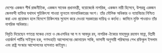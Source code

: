 দেশের একজন শীর্ষ রাজনীতিক, একজন সাবেক প্রধানমন্ত্রী, বয়োজ্যেষ্ঠ নাগরিক, একজন নারী হিসেবে, উপরন্তু একজন জেলবন্দী ব্যক্তির যথাযথ সুচিকিৎসা পাওয়া ন্যূনতম মানবাধিকারের অংশ। তাঁর মৌলিক অধিকার ও ন্যায়বিচার নিশ্চিত করা এবং প্রয়োজন হলে বিদেশে চিকিৎসার সুযোগ করে দেওয়া সরকারের দায়িত্ব ও কর্তব্য। জামিনে মুক্তি পাওয়াও তাঁর নাগরিক অধিকার।

বিবৃতি দিয়েছেন গণতন্ত্র মঞ্চের নেতা ও জেএসডির আ স ম আবদুর রব, নাগরিক ঐক্যের মাহমুদুর রহমান মান্না, বিপ্লবী ওয়ার্কার্স পার্টির সাইফুল হক, গণসংহতি আন্দোলনের জোনায়েদ সাকি, ভাসানী অনুসারী পরিষদের শেখ রফিকুল ইসলাম এবং রাষ্ট্র সংস্কার আন্দোলনের হাসনাত কাইয়ুম।
